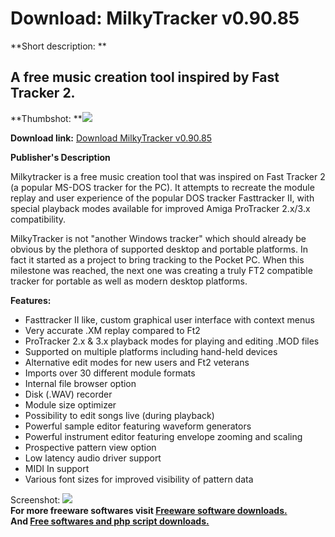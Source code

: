 # Download: MilkyTracker v0.90.85

**Short description: **

## A free music creation tool inspired by Fast Tracker 2.

  
**Thumbshot: **![](http://www.freewarefiles.com/screenshot/milkytracker_md.gif)   
  
**Download link:** [Download MilkyTracker v0.90.85](http://freesoftwares.boysofts.com/MilkyTracker-V_program_33595.html)  
  

**Publisher's Description**  
  

Milkytracker is a free music creation tool that was inspired on Fast Tracker 2
(a popular MS-DOS tracker for the PC). It attempts to recreate the module
replay and user experience of the popular DOS tracker Fasttracker II, with
special playback modes available for improved Amiga ProTracker 2.x/3.x
compatibility.

MilkyTracker is not "another Windows tracker" which should already be obvious
by the plethora of supported desktop and portable platforms. In fact it
started as a project to bring tracking to the Pocket PC. When this milestone
was reached, the next one was creating a truly FT2 compatible tracker for
portable as well as modern desktop platforms.

**Features:**

  * Fasttracker II like, custom graphical user interface with context menus 
  * Very accurate .XM replay compared to Ft2 
  * ProTracker 2.x & 3.x playback modes for playing and editing .MOD files 
  * Supported on multiple platforms including hand-held devices 
  * Alternative edit modes for new users and Ft2 veterans 
  * Imports over 30 different module formats 
  * Internal file browser option 
  * Disk (.WAV) recorder 
  * Module size optimizer 
  * Possibility to edit songs live (during playback) 
  * Powerful sample editor featuring waveform generators 
  * Powerful instrument editor featuring envelope zooming and scaling 
  * Prospective pattern view option 
  * Low latency audio driver support 
  * MIDI In support 
  * Various font sizes for improved visibility of pattern data 

  
  
Screenshot: ![](http://www.freewarefiles.com/screenshot/milkytracker.gif)  
**For more freeware softwares visit [Freeware software downloads.](http://freesoftwares.boysofts.com/)**   
**And [Free softwares and php script downloads.](http://www.boysofts.com/)**


